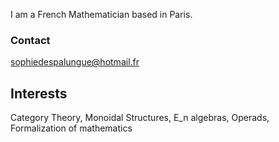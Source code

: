 
I am a French Mathematician based in Paris.

### Contact

sophiedespalungue@hotmail.fr

## Interests

Category Theory, Monoidal Structures, E_n algebras, Operads, Formalization of mathematics
